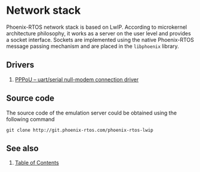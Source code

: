 # Network stack

Phoenix-RTOS network stack is based on LwIP. According to microkernel architecture philosophy, it works as a server on the user level and provides a socket interface. Sockets are implemented using the native Phoenix-RTOS message passing mechanism and are placed in the `libphoenix` library.

## Drivers
1. [PPPoU – uart/serial null-modem connection driver](lwip-pppou.md)

## Source code

The source code of the emulation server could be obtained using the following command

```
git clone http://git.phoenix-rtos.com/phoenix-rtos-lwip
```

## See also

1. [Table of Contents](../README.md)